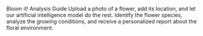 Bloom it! Analysis Guide
Upload a photo of a flower, add its location, and let our artificial intelligence model do the rest. 
Identify the flower species, analyze the growing conditions, and receive a personalized report about the floral environment.
